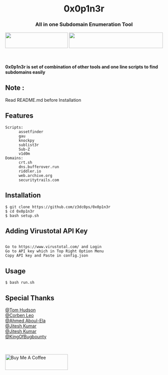 <h1 align="center"> 0x0p1n3r</h1>
<h3 align="center">All in one Subdomain Enumeration Tool</h3>

<p align="center">
  <img align="center" width="200px" height="50px;" src="https://www.fullstackpython.com/img/logos/bash-wide.jpg" >  
  <img align="center"  width="300px" height="50px;" src="https://forthebadge.com/images/badges/made-with-python.svg">
  
  </p>
<br>
<h4>0x0p1n3r is set of combination of other tools and one line scripts to find subdomains easily </h4>

## Note :
   Read README.md before Installation 
   
## Features
    
    Scripts:
          assetfinder
          gau
          knockpy
          sublist3r
          Sub-Z
          v1d0m
    Domains:
          crt.sh
          dns.bufferover.run
          riddler.io
          web.archive.org
          securitytrails.com
        
## Installation 

```
$ git clone https://github.com/z3dc0ps/0x0p1n3r 
$ cd 0x0p1n3r
$ bash setup.sh
```

## Adding Virustotal API Key 
```

Go to https://www.virustotal.com/ and Login
Go to API key which in Top Right Option Menu
Copy API key and Paste in config.json

```

## Usage
```
$ bash run.sh
```

## Special Thanks


 [@Tom Hudson](https://github.com/tomnomnom) <br>
 [@Corben Leo](https://github.com/lc)<br>
 [@Ahmed Aboul-Ela](https://github.com/aboul3la)<br>
 [@Jitesh Kumar](https://github.com/j1t3sh)<br>
 [@Jitesh Kumar](https://github.com/n4xh4ck5)<br>
 [@KingOfBugbounty](https://github.com/KingOfBugbounty)<br>
 <br><br>
 
  



<a href="https://www.buymeacoffee.com/jimmisimon" target="_blank"><img height="50px" width="200px" src="https://cdn.buymeacoffee.com/buttons/v2/default-blue.png" alt="Buy Me A Coffee"  ></a>

